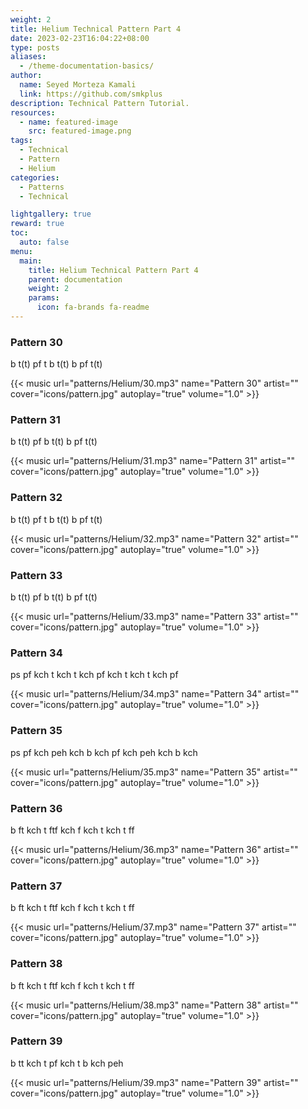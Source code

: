```yaml
---
weight: 2
title: Helium Technical Pattern Part 4
date: 2023-02-23T16:04:22+08:00
type: posts
aliases:
  - /theme-documentation-basics/
author:
  name: Seyed Morteza Kamali
  link: https://github.com/smkplus
description: Technical Pattern Tutorial.
resources:
  - name: featured-image
    src: featured-image.png
tags:
  - Technical
  - Pattern
  - Helium
categories:
  - Patterns
  - Technical

lightgallery: true
reward: true
toc:
  auto: false
menu:
  main:
    title: Helium Technical Pattern Part 4
    parent: documentation
    weight: 2
    params:
      icon: fa-brands fa-readme
---
```

### Pattern 30
b t(t) pf t b t(t) b pf t(t)

{{< music url="patterns/Helium/30.mp3" name="Pattern 30" artist="" cover="icons/pattern.jpg" autoplay="true" volume="1.0" >}}

### Pattern 31
b t(t) pf b t(t) b pf t(t)

{{< music url="patterns/Helium/31.mp3" name="Pattern 31" artist="" cover="icons/pattern.jpg" autoplay="true" volume="1.0" >}}

### Pattern 32
b t(t) pf t b t(t) b pf t(t)

{{< music url="patterns/Helium/32.mp3" name="Pattern 32" artist="" cover="icons/pattern.jpg" autoplay="true" volume="1.0" >}}

### Pattern 33
b t(t) pf b t(t) b pf t(t)

{{< music url="patterns/Helium/33.mp3" name="Pattern 33" artist="" cover="icons/pattern.jpg" autoplay="true" volume="1.0" >}}

### Pattern 34
ps pf kch t kch t kch pf kch t kch t kch pf

{{< music url="patterns/Helium/34.mp3" name="Pattern 34" artist="" cover="icons/pattern.jpg" autoplay="true" volume="1.0" >}}

### Pattern 35
ps pf kch peh kch b kch pf kch peh kch b kch

{{< music url="patterns/Helium/35.mp3" name="Pattern 35" artist="" cover="icons/pattern.jpg" autoplay="true" volume="1.0" >}}

### Pattern 36
b ft kch t ftf kch f kch t kch t ff

{{< music url="patterns/Helium/36.mp3" name="Pattern 36" artist="" cover="icons/pattern.jpg" autoplay="true" volume="1.0" >}}

### Pattern 37
b ft kch t ftf kch f kch t kch t ff

{{< music url="patterns/Helium/37.mp3" name="Pattern 37" artist="" cover="icons/pattern.jpg" autoplay="true" volume="1.0" >}}

### Pattern 38
b ft kch t ftf kch f kch t kch t ff

{{< music url="patterns/Helium/38.mp3" name="Pattern 38" artist="" cover="icons/pattern.jpg" autoplay="true" volume="1.0" >}}

### Pattern 39
b tt kch t pf kch t b kch peh

{{< music url="patterns/Helium/39.mp3" name="Pattern 39" artist="" cover="icons/pattern.jpg" autoplay="true" volume="1.0" >}}